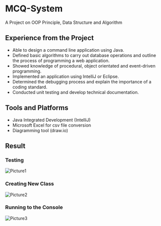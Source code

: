 # MCQ-System

A Project on OOP Principle, Data Structure and Algorithm

## Experience from the Project

- Able to design a command line application using Java.
- Defined basic algorithms to carry out database operations and outline the process of programming a web application.
- Showed knowledge of procedural, object orientated and event-driven programming.
- Implemented an application using IntelliJ or Eclipse.
- Determined the debugging process and explain the importance of a coding standard.
- Conducted unit testing and develop technical documentation.

## Tools and Platforms

- Java Integrated Development (IntelliJ)
- Microsoft Excel for csv file conversion
- Diagramming tool (draw.io)

## Result

### Testing

![Picture1](https://github.com/j-escartin/MCQ-System/assets/109270420/8f9ef024-9367-4aef-98d9-4869f4337e0b)

### Creating New Class

![Picture2](https://github.com/j-escartin/MCQ-System/assets/109270420/e41c3e46-f384-4a7e-833c-0a0e463d60ec)

### Running to the Console

![Picture3](https://github.com/j-escartin/MCQ-System/assets/109270420/5ba0a174-d2c5-4736-aa9e-f10ed8f6e572)




